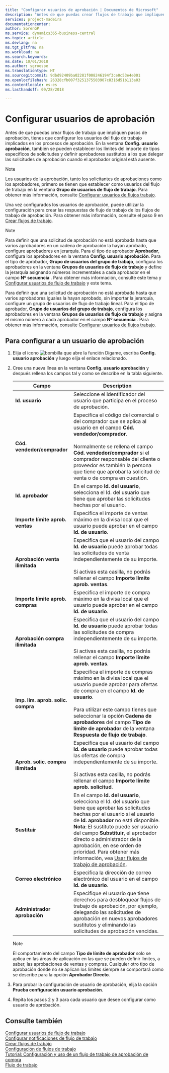 ```yaml
---
title: "Configurar usuarios de aprobación | Documentos de Microsoft"
description: "Antes de que puedas crear flujos de trabajo que impliquen pasos de aprobación, tienes que configurar los usuarios del flujo de trabajo implicados en los procesos de aprobación. En la ventana Config. usuario aprobación, también se pueden establecer los límites del importe de tipos específicos de solicitudes y definir aprobadores sustitutos a los que delegar las solicitudes de aprobación cuando el aprobador original está ausente."
services: project-madeira
documentationcenter: 
author: SorenGP
ms.service: dynamics365-business-central
ms.topic: article
ms.devlang: na
ms.tgt_pltfrm: na
ms.workload: na
ms.search.keywords: 
ms.date: 10/01/2018
ms.author: sgroespe
ms.translationtype: HT
ms.sourcegitcommit: 9dbd92409ba02281f008246194f3ce0c53e4e001
ms.openlocfilehash: 26328cfb007f3251375503907c8316d51b113a03
ms.contentlocale: es-es
ms.lasthandoff: 09/28/2018

---
```

# <a name="set-up-approval-users"></a>Configurar usuarios de aprobación
Antes de que puedas crear flujos de trabajo que impliquen pasos de aprobación, tienes que configurar los usuarios del flujo de trabajo implicados en los procesos de aprobación. En la ventana **Config. usuario aprobación**, también se pueden establecer los límites del importe de tipos específicos de solicitudes y definir aprobadores sustitutos a los que delegar las solicitudes de aprobación cuando el aprobador original está ausente.  

> [!NOTE]  
>  Los usuarios de la aprobación, tanto los solicitantes de aprobaciones como los aprobadores, primero se tienen que establecer como usuarios del flujo de trabajo en la ventana **Grupo de usuarios de flujo de trabajo**. Para obtener más información, consulte [Configurar usuarios de flujos trabajo](across-how-to-set-up-workflow-users.md).  

 Una vez configurados los usuarios de aprobación, puede utilizar la configuración para crear las respuestas de flujo de trabajo de los flujos de trabajo de aprobación. Para obtener más información, consulte el paso 9 en [Crear flujos de trabajo](across-how-to-create-workflows.md).  

> [!NOTE]  
>  Para definir que una solicitud de aprobación no está aprobada hasta que varios aprobadores en un cadena de aprobación la hayan aprobado, configure aprobadores en jerarquía. Para el tipo de aprobador **Aprobador**, configura los aprobadores en la ventana **Config. usuario aprobación**. Para el tipo de aprobador, **Grupo de usuarios del grupo de trabajo**, configura los aprobadores en la ventana **Grupos de usuarios de flujo de trabajo** y define la jerarquía asignando números incrementales a cada aprobador en el campo **Nº secuencia** . Para obtener más información, consulte este tema y [Configurar usuarios de flujo de trabajo](across-how-to-set-up-workflow-users.md) y este tema.  
>   
>  Para definir que una solicitud de aprobación no está aprobada hasta que varios aprobadores iguales la hayan aprobado, sin importar la jerarquía, configure un grupo de usuarios de flujo de trabajo lineal. Para el tipo de aprobador, **Grupo de usuarios del grupo de trabajo**, configura los aprobadores en la ventana **Grupos de usuarios de flujo de trabajo** y asigna el mismo número a cada aprobador en el campo **Nº secuencia** . Para obtener más información, consulte [Configurar usuarios de flujos trabajo](across-how-to-set-up-workflow-users.md).  

## <a name="to-set-up-an-approval-user"></a>Para configurar a un usuario de aprobación  
1. Elija el icono ![bombilla que abre la función Dígame](media/ui-search/search_small.png "Dígame que desea hacer"), escriba **Config. usuario aprobación** y luego elija el enlace relacionado.  
2. Cree una nueva línea en la ventana **Config. usuario aprobación** y después rellena los campos tal y como se describe en la tabla siguiente.  

    |Campo|Description|  
    |---------------------------------|---------------------------------------|  
    |**Id. usuario**|Seleccione el identificador del usuario que participa en el proceso de aprobación.|  
    |**Cód. vendedor/comprador**|Especifica el código del comercial o del comprador que se aplica al usuario en el campo **Cód. vendedor/comprador**.<br /><br /> Normalmente se rellena el campo **Cód. vendedor/comprador** si el comprador responsable del cliente o proveedor es también la persona que tiene que aprobar la solicitud de venta o de compra en cuestión.|  
    |**Id. aprobador**|En el campo **Id. del usuario**, selecciona el Id. del usuario que tiene que aprobar las solicitudes hechas por el usuario.|  
    |**Importe límite aprob. ventas**|Especifica el importe de ventas máximo en la divisa local que el usuario puede aprobar en el campo **Id. de usuario**.|  
    |**Aprobación venta ilimitada**|Especifica que el usuario del campo **Id. de usuario** puede aprobar todas las solicitudes de venta independientemente de su importe.<br /><br /> Si activas esta casilla, no podrás rellenar el campo **Importe límite aprob. ventas**.|  
    |**Importe límite aprob. compras**|Especifica el importe de compra máximo en la divisa local que el usuario puede aprobar en el campo **Id. de usuario**.|  
    |**Aprobación compra ilimitada**|Especifica que el usuario del campo **Id. de usuario** puede aprobar todas las solicitudes de compra independientemente de su importe.<br /><br /> Si activas esta casilla, no podrás rellenar el campo **Importe límite aprob. ventas**.|  
    |**Imp. lím. aprob. solic. compra**|Especifica el importe de compras máximo en la divisa local que el usuario puede aprobar para ofertas de compra en el campo **Id. de usuario**.<br /><br /> Para utilizar este campo tienes que seleccionar la opción **Cadena de aprobadores** del campo **Tipo de límite de aprobador** de la ventana **Respuesta de flujo de trabajo**.|  
    |**Aprob. solic. compra ilimitada**|Especifica que el usuario del campo **Id. de usuario** puede aprobar todas las ofertas de compra independientemente de su importe.<br /><br /> Si activas esta casilla, no podrás rellenar el campo **Importe límite aprob. solicitud**.|  
    |**Sustituir**|En el campo **Id. del usuario**, selecciona el Id. del usuario que tiene que aprobar las solicitudes hechas por el usuario si el usuario de **Id. aprobador** no está disponible. **Nota**: El sustituto puede ser usuario del campo **Substituir**, el aprobador directo o administrador de la aprobación, en ese orden de prioridad. Para obtener más información, vea [Usar flujos de trabajo de aprobación](across-how-use-approval-workflows.md).|  
    |**Correo electrónico**|Especifica la dirección de correo electrónico del usuario en el campo **Id. de usuario**.|  
    |**Administrador aprobación**|Especifique el usuario que tiene derechos para desbloquear flujos de trabajo de aprobación, por ejemplo, delegando las solicitudes de aprobación en nuevos aprobadores sustitutos y eliminando las solicitudes de aprobación vencidas.|  

    > [!NOTE]  
    >  El comportamiento del campo **Tipo de límite de aprobador** solo se aplica en las áreas de aplicación en las que se pueden definir límites, a saber, las aprobaciones de ventas y compras. Cualquier otro tipo de aprobación donde no se aplican los límites siempre se comportará como se describe para la opción **Aprobador Directo**.  

3. Para probar la configuración de usuario de aprobación, elija la opción **Prueba configuración usuario aprobación**.  
4. Repita los pasos 2 y 3 para cada usuario que desee configurar como usuario de aprobación.  

## <a name="see-also"></a>Consulte también  
[Configurar usuarios de flujo de trabajo](across-how-to-set-up-workflow-users.md)   
[Configurar notificaciones de flujo de trabajo](across-setting-up-workflow-notifications.md)   
[Crear flujos de trabajo](across-how-to-create-workflows.md)   
[Configuración de flujos de trabajo](across-set-up-workflows.md)   
[Tutorial: Configuración y uso de un flujo de trabajo de aprobación de compra](walkthrough-setting-up-and-using-a-purchase-approval-workflow.md)   
[Flujo de trabajo](across-workflow.md)   

